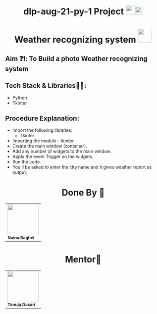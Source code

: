 <h1 align="center">dlp-aug-21-py-1 Project <img src="https://emojis.slackmojis.com/emojis/images/1531849430/4246/blob-sunglasses.gif?1531849430" width="30"/><img src="https://media.giphy.com/media/hvRJCLFzcasrR4ia7z/giphy.gif" width="25px">  </h1>

<h1 align="center"> Weather recognizing system <img src="https://github.com/TheDudeThatCode/TheDudeThatCode/blob/master/Assets/Developer.gif" width="45px"></h1>
  
## Aim ❓❗: To Build a photo Weather recognizing system
## Tech Stack & Libraries📄📃:

- Python 
- Tkinter

## Procedure Explanation:
- Import the following libraries:
    - Tkinter
- Importing the module – tkinter
- Create the main window (container).
- Add any number of widgets to the main window.
- Apply the event Trigger on the widgets.
- Run the code.
- You'll be asked to enter the city name and it gives weather report as output.
<h1 align="center">Done By 👧 </h1> 


<table>
    <tr>
        <td allign='centre'><a href = "https://github.com/swati2603"><img src = "https://user-images.githubusercontent.com/85128689/134506369-ae9a9f3a-a7c6-4c9e-9231-912996c596d0.png" height = "100px" width = "100px"/><br/><sub><b>Naina Baghel</b></sub></a></td>

</tr>
  </table>

  <h1 align="center"> Mentor👦</h1>
<table>
    <tr>
        <td allign='centre'><a href = "https://github.com/tanujadasari"><img src = "https://user-images.githubusercontent.com/85128689/128643122-1dcf5dbc-58b7-4f31-bc6c-8826a446dd81.png" height = "100px" width = "100px"/><br/><sub><b>Tanuja Dasari</b></sub></a></td>

</tr>
  </table>

      

